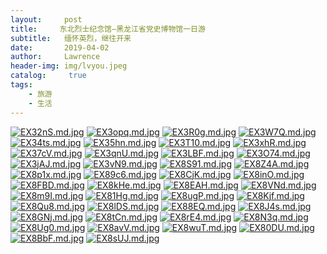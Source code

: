 ```yaml
---
layout:     post
title:     东北烈士纪念馆—黑龙江省党史博物馆一日游
subtitle:   缅怀英烈，继往开来
date:       2019-04-02
author:     Lawrence
header-img: img/lvyou.jpeg
catalog: 	 true
tags:
    - 旅游
    - 生活
---
```

[![EX32nS.md.jpg](https://s2.ax1x.com/2019/05/18/EX32nS.md.jpg)](https://imgchr.com/i/EX32nS)
[![EX3opq.md.jpg](https://s2.ax1x.com/2019/05/18/EX3opq.md.jpg)](https://imgchr.com/i/EX3opq)
[![EX3R0g.md.jpg](https://s2.ax1x.com/2019/05/18/EX3R0g.md.jpg)](https://imgchr.com/i/EX3R0g)
[![EX3W7Q.md.jpg](https://s2.ax1x.com/2019/05/18/EX3W7Q.md.jpg)](https://imgchr.com/i/EX3W7Q)
[![EX34ts.md.jpg](https://s2.ax1x.com/2019/05/18/EX34ts.md.jpg)](https://imgchr.com/i/EX34ts)
[![EX35hn.md.jpg](https://s2.ax1x.com/2019/05/18/EX35hn.md.jpg)](https://imgchr.com/i/EX35hn)
[![EX3T10.md.jpg](https://s2.ax1x.com/2019/05/18/EX3T10.md.jpg)](https://imgchr.com/i/EX3T10)
[![EX3xhR.md.jpg](https://s2.ax1x.com/2019/05/18/EX3xhR.md.jpg)](https://imgchr.com/i/EX3xhR)
[![EX37cV.md.jpg](https://s2.ax1x.com/2019/05/18/EX37cV.md.jpg)](https://imgchr.com/i/EX37cV)
[![EX3qnU.md.jpg](https://s2.ax1x.com/2019/05/18/EX3qnU.md.jpg)](https://imgchr.com/i/EX3qnU)
[![EX3LBF.md.jpg](https://s2.ax1x.com/2019/05/18/EX3LBF.md.jpg)](https://imgchr.com/i/EX3LBF)
[![EX3O74.md.jpg](https://s2.ax1x.com/2019/05/18/EX3O74.md.jpg)](https://imgchr.com/i/EX3O74)
[![EX3jAJ.md.jpg](https://s2.ax1x.com/2019/05/18/EX3jAJ.md.jpg)](https://imgchr.com/i/EX3jAJ)
[![EX3vN9.md.jpg](https://s2.ax1x.com/2019/05/18/EX3vN9.md.jpg)](https://imgchr.com/i/EX3vN9)
[![EX8S91.md.jpg](https://s2.ax1x.com/2019/05/18/EX8S91.md.jpg)](https://imgchr.com/i/EX8S91)
[![EX8Z4A.md.jpg](https://s2.ax1x.com/2019/05/18/EX8Z4A.md.jpg)](https://imgchr.com/i/EX8Z4A)
[![EX8p1x.md.jpg](https://s2.ax1x.com/2019/05/18/EX8p1x.md.jpg)](https://imgchr.com/i/EX8p1x)
[![EX89c6.md.jpg](https://s2.ax1x.com/2019/05/18/EX89c6.md.jpg)](https://imgchr.com/i/EX89c6)
[![EX8CjK.md.jpg](https://s2.ax1x.com/2019/05/18/EX8CjK.md.jpg)](https://imgchr.com/i/EX8CjK)
[![EX8inO.md.jpg](https://s2.ax1x.com/2019/05/18/EX8inO.md.jpg)](https://imgchr.com/i/EX8inO)
[![EX8FBD.md.jpg](https://s2.ax1x.com/2019/05/18/EX8FBD.md.jpg)](https://imgchr.com/i/EX8FBD)
[![EX8kHe.md.jpg](https://s2.ax1x.com/2019/05/18/EX8kHe.md.jpg)](https://imgchr.com/i/EX8kHe)
[![EX8EAH.md.jpg](https://s2.ax1x.com/2019/05/18/EX8EAH.md.jpg)](https://imgchr.com/i/EX8EAH)
[![EX8VNd.md.jpg](https://s2.ax1x.com/2019/05/18/EX8VNd.md.jpg)](https://imgchr.com/i/EX8VNd)
[![EX8m9I.md.jpg](https://s2.ax1x.com/2019/05/18/EX8m9I.md.jpg)](https://imgchr.com/i/EX8m9I)
[![EX81Hg.md.jpg](https://s2.ax1x.com/2019/05/18/EX81Hg.md.jpg)](https://imgchr.com/i/EX81Hg)
[![EX8ugP.md.jpg](https://s2.ax1x.com/2019/05/18/EX8ugP.md.jpg)](https://imgchr.com/i/EX8ugP)
[![EX8Kjf.md.jpg](https://s2.ax1x.com/2019/05/18/EX8Kjf.md.jpg)](https://imgchr.com/i/EX8Kjf)
[![EX8Qu8.md.jpg](https://s2.ax1x.com/2019/05/18/EX8Qu8.md.jpg)](https://imgchr.com/i/EX8Qu8)
[![EX8lDS.md.jpg](https://s2.ax1x.com/2019/05/18/EX8lDS.md.jpg)](https://imgchr.com/i/EX8lDS)
[![EX88EQ.md.jpg](https://s2.ax1x.com/2019/05/18/EX88EQ.md.jpg)](https://imgchr.com/i/EX88EQ)
[![EX8J4s.md.jpg](https://s2.ax1x.com/2019/05/18/EX8J4s.md.jpg)](https://imgchr.com/i/EX8J4s)
[![EX8GNj.md.jpg](https://s2.ax1x.com/2019/05/18/EX8GNj.md.jpg)](https://imgchr.com/i/EX8GNj)
[![EX8tCn.md.jpg](https://s2.ax1x.com/2019/05/18/EX8tCn.md.jpg)](https://imgchr.com/i/EX8tCn)
[![EX8rE4.md.jpg](https://s2.ax1x.com/2019/05/18/EX8rE4.md.jpg)](https://imgchr.com/i/EX8rE4)
[![EX8N3q.md.jpg](https://s2.ax1x.com/2019/05/18/EX8N3q.md.jpg)](https://imgchr.com/i/EX8N3q)
[![EX8Ug0.md.jpg](https://s2.ax1x.com/2019/05/18/EX8Ug0.md.jpg)](https://imgchr.com/i/EX8Ug0)
[![EX8avV.md.jpg](https://s2.ax1x.com/2019/05/18/EX8avV.md.jpg)](https://imgchr.com/i/EX8avV)
[![EX8wuT.md.jpg](https://s2.ax1x.com/2019/05/18/EX8wuT.md.jpg)](https://imgchr.com/i/EX8wuT)
[![EX80DU.md.jpg](https://s2.ax1x.com/2019/05/18/EX80DU.md.jpg)](https://imgchr.com/i/EX80DU)
[![EX8BbF.md.jpg](https://s2.ax1x.com/2019/05/18/EX8BbF.md.jpg)](https://imgchr.com/i/EX8BbF)
[![EX8sUJ.md.jpg](https://s2.ax1x.com/2019/05/18/EX8sUJ.md.jpg)](https://imgchr.com/i/EX8sUJ)